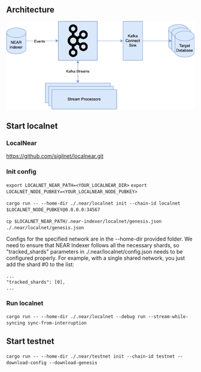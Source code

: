 ## Architecture

![Architecture](/docs/architecture.png?raw=true)

## Start localnet

### LocalNear

<https://github.com/sigilnet/localnear.git>

### Init config

`export LOCALNET_NEAR_PATH=<YOUR_LOCALNEAR_DIR>`
`export LOCALNET_NODE_PUBKEY=<YOUR_LOCALNEAR_NODE_PUBKEY>`

`cargo run -- --home-dir ./.near/localnet init --chain-id localnet $LOCALNET_NODE_PUBKEY@0.0.0.0:34567`

`cp $LOCALNET_NEAR_PATH/.near-indexer/localnet/genesis.json ./.near/localnet/genesis.json`

Configs for the specified network are in the --home-dir provided folder. We need to ensure that NEAR Indexer follows all the necessary shards, so "tracked_shards" parameters in ./.near/localnet/config.json needs to be configured properly. For example, with a single shared network, you just add the shard #0 to the list:

```
...
"tracked_shards": [0],
...
```

### Run localnet
`cargo run -- --home-dir ./.near/localnet --debug run --stream-while-syncing sync-from-interruption`

## Start testnet
`cargo run -- --home-dir ./.near/testnet init --chain-id testnet --download-config --download-genesis`
